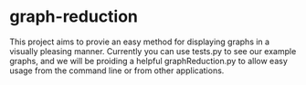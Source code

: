 # graph-reduction

This project aims to provie an easy method for displaying graphs in a visually pleasing manner. Currently you can use tests.py to see our example graphs, and we will be proiding a helpful graphReduction.py to allow easy usage from the command line or from other applications.
